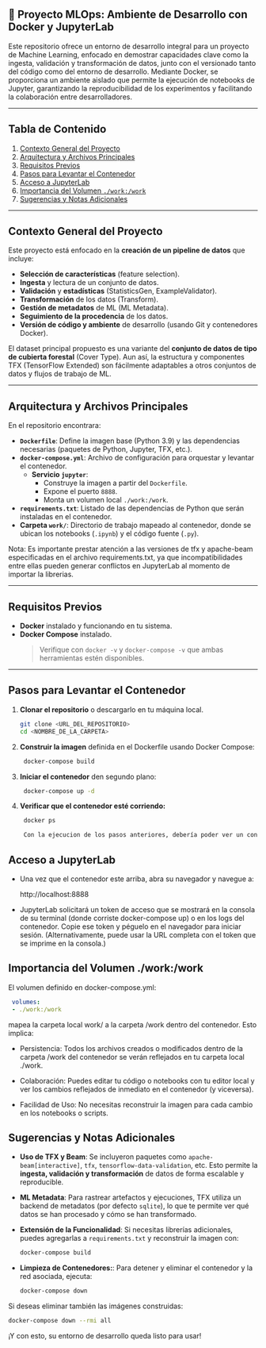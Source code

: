 ## 📌 Proyecto MLOps: Ambiente de Desarrollo con Docker y JupyterLab

Este repositorio ofrece un entorno de desarrollo integral para un proyecto de Machine Learning, enfocado en demostrar capacidades clave como la ingesta, validación y transformación de datos, junto con el versionado tanto del código como del entorno de desarrollo. Mediante Docker, se proporciona un ambiente aislado que permite la ejecución de notebooks de Jupyter, garantizando la reproducibilidad de los experimentos y facilitando la colaboración entre desarrolladores.

---

## Tabla de Contenido

1. [Contexto General del Proyecto](#contexto-general-del-proyecto)
2. [Arquitectura y Archivos Principales](#arquitectura-y-archivos-principales)
3. [Requisitos Previos](#requisitos-previos)
4. [Pasos para Levantar el Contenedor](#pasos-para-levantar-el-contenedor)
5. [Acceso a JupyterLab](#acceso-a-jupyterlab)
6. [Importancia del Volumen `./work:/work`](#importancia-del-volumen-workwork)
7. [Sugerencias y Notas Adicionales](#sugerencias-y-notas-adicionales)

---

## Contexto General del Proyecto

Este proyecto está enfocado en la **creación de un pipeline de datos** que incluye:

- **Selección de características** (feature selection).
- **Ingesta** y lectura de un conjunto de datos.
- **Validación** y **estadísticas** (StatisticsGen, ExampleValidator).
- **Transformación** de los datos (Transform).
- **Gestión de metadatos** de ML (ML Metadata).
- **Seguimiento de la procedencia** de los datos.
- **Versión de código y ambiente** de desarrollo (usando Git y contenedores Docker).

El dataset principal propuesto es una variante del **conjunto de datos de tipo de cubierta forestal** (Cover Type). Aun así, la estructura y componentes TFX (TensorFlow Extended) son fácilmente adaptables a otros conjuntos de datos y flujos de trabajo de ML.

---

## Arquitectura y Archivos Principales

En el repositorio encontrara:

- **`Dockerfile`**: Define la imagen base (Python 3.9) y las dependencias necesarias (paquetes de Python, Jupyter, TFX, etc.).
- **`docker-compose.yml`**: Archivo de configuración para orquestar y levantar el contenedor.  
  - **Servicio `jupyter`**:
    - Construye la imagen a partir del `Dockerfile`.
    - Expone el puerto `8888`.
    - Monta un volumen local `./work:/work`.
- **`requirements.txt`**: Listado de las dependencias de Python que serán instaladas en el contenedor.
- **Carpeta `work/`**: Directorio de trabajo mapeado al contenedor, donde se ubican los notebooks (`.ipynb`) y el código fuente (`.py`).

Nota: Es importante prestar atención a las versiones de tfx y apache-beam especificadas en el archivo requirements.txt, ya que incompatibilidades entre ellas pueden generar conflictos en JupyterLab al momento de importar la librerias.

---

## Requisitos Previos

- **Docker** instalado y funcionando en tu sistema.
- **Docker Compose** instalado.  
  > Verifique con `docker -v` y `docker-compose -v` que ambas herramientas estén disponibles.

---

## Pasos para Levantar el Contenedor

1. **Clonar el repositorio** o descargarlo en tu máquina local.
   ```bash
   git clone <URL_DEL_REPOSITORIO>
   cd <NOMBRE_DE_LA_CARPETA>

2. **Construir la imagen** definida en el Dockerfile usando Docker Compose:
   ```bash
    docker-compose build

3. **Iniciar el contenedor** den segundo plano:
   ```bash
    docker-compose up -d

4. **Verificar que el contenedor esté corriendo:**
   ```bash
    docker ps

    Con la ejecucion de los pasos anteriores, debería poder ver un contenedor llamado desarrollo_container (o el que haya definido en docker-compose.yml) en ejecución.

## Acceso a JupyterLab

- Una vez que el contenedor este arriba, abra su navegador y navegue a:

    http://localhost:8888

- JupyterLab solicitará un token de acceso que se mostrará en la consola de su terminal (donde corriste docker-compose up) o en los logs del contenedor. Copie ese token y péguelo en el navegador para iniciar sesión. (Alternativamente, puede usar la URL completa con el token que se imprime en la consola.)

## Importancia del Volumen ./work:/work

El volumen definido en docker-compose.yml:

   ```yaml
    volumes:
    - ./work:/work
```
mapea la carpeta local work/ a la carpeta /work dentro del contenedor. Esto implica:

- Persistencia: Todos los archivos creados o modificados dentro de la carpeta /work del contenedor se verán reflejados en tu carpeta local ./work.

- Colaboración: Puedes editar tu código o notebooks con tu editor local y ver los cambios reflejados de inmediato en el contenedor (y viceversa).

- Facilidad de Uso: No necesitas reconstruir la imagen para cada cambio en los notebooks o scripts.

## Sugerencias y Notas Adicionales

- **Uso de TFX y Beam**: Se incluyeron paquetes como `apache-beam[interactive]`, `tfx`, `tensorflow-data-validation`, etc. Esto permite la **ingesta, validación y transformación** de datos de forma escalable y reproducible.

- **ML Metadata**: Para rastrear artefactos y ejecuciones, TFX utiliza un backend de metadatos (por defecto `sqlite`), lo que te permite ver qué datos se han procesado y cómo se han transformado.

- **Extensión de la Funcionalidad**: Si necesitas librerías adicionales, puedes agregarlas a `requirements.txt` y reconstruir la imagen con:
  ```bash
  docker-compose build

- **Limpieza de Contenedores:**: Para detener y eliminar el contenedor y la red asociada, ejecuta:
  ```bash
  docker-compose down

Si deseas eliminar también las imágenes construidas:
  ```bash
  docker-compose down --rmi all
  ```

¡Y con esto, su entorno de desarrollo queda listo para usar!
